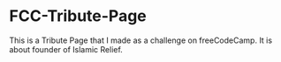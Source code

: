 # FCC-Tribute-Page
This is a Tribute Page that I made as a challenge on freeCodeCamp. It is about founder of Islamic Relief.
